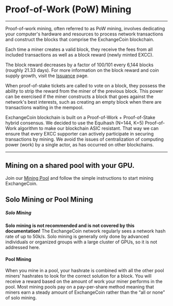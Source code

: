 # Proof-of-Work (PoW) Mining

---

Proof-of-work mining, often referred to as PoW mining, involves dedicating your computer's hardware and resources to process network transactions and construct the blocks that comprise the ExchangeCoin blockchain.

Each time a miner creates a valid block, they receive the fees from all included transactions as well as a block reward (newly minted EXCC).

The block reward decreases by a factor of 100/101 every 6,144 blocks (roughly 21.33 days). For more information on the block reward and coin supply growth, visit the [Issuance](../advanced/issuance.md) page.

When proof-of-stake tickets are called to vote on a block, they possess the ability to strip the reward from the miner of the previous block. This power can be exercised if the miner constructs a block that goes against the network's best interests, such as creating an empty block when there are transactions waiting in the mempool.

ExchangeCoin blockchain is built on a Proof-of-Work + Proof-of-Stake hybrid consensus. We decided to use the Equihash (N=144, K=5) Proof-of-Work algorithm to make our blockchain ASIC resistant. That way we can ensure that every EXCC supporter can actively participate in securing transactions by mining. We avoid the issues of centralization of computing power (work) by a single actor, as has occurred on other blockchains.

---

## Mining on a shared pool with your GPU.

Join our [Mining Pool](https://pool.excc.co) and follow the simple instructions to start mining ExchangeCoin.

## Solo Mining or Pool Mining

##### Solo Mining

**Solo mining is not recommended and is not covered by this documentation!** The ExchangeCoin network regularly sees a network hash rate of up to 50k/s. Solo mining is generally only done by advanced individuals or organized groups with a large cluster of GPUs, so it is not addressed here.


#### Pool Mining

When you mine in a pool, your hashrate is combined with all the other pool miners’ hashrates to look for the correct solution for a block. You will receive a reward based on the amount of work your miner performs in the pool. Most mining pools pay on a pay-per-share method meaning that miners earn a steady amount of ExchangeCoin rather than the “all or none” of solo mining.
